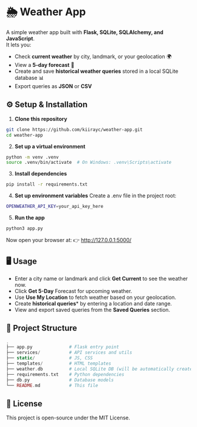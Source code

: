 # 🌦️ Weather App

A simple weather app built with **Flask, SQLite, SQLAlchemy, and JavaScript**.  
It lets you:

- Check **current weather** by city, landmark, or your geolocation 🌍
- View a **5-day forecast** 📅
- Create and save **historical weather queries** stored in a local SQLite database 📊
- Export queries as **JSON** or **CSV**

## ⚙️ Setup & Installation

1. **Clone this repository**

```bash
git clone https://github.com/kiirayc/weather-app.git
cd weather-app
```

2. **Set up a virtual environment**
```bash
python -m venv .venv
source .venv/bin/activate  # On Windows: .venv\Scripts\activate
```

3. **Install dependencies**
```bash
pip install -r requirements.txt
```

4. **Set up environment variables**
Create a .env file in the project root:
```bash
OPENWEATHER_API_KEY=your_api_key_here
```

5. **Run the app**
```bash
python3 app.py
```

Now open your browser at:
👉 http://127.0.0.1:5000/

## 🖥️ Usage
- Enter a city name or landmark and click **Get Current** to see the weather now.
- Click **Get 5-Day** Forecast for upcoming weather.
- Use **Use My Location** to fetch weather based on your geolocation.
- Create **historical queries*** by entering a location and date range.
- View and export saved queries from the **Saved Queries** section.

## 📂 Project Structure
```php
.
├── app.py              # Flask entry point
├── services/           # API services and utils
├── static/             # JS, CSS
├── templates/          # HTML templates
├── weather.db          # Local SQLite DB (will be automatically created)
├── requirements.txt    # Python dependencies
├── db.py               # Database models
└── README.md           # This file
```

## 📜 License
This project is open-source under the MIT License.
